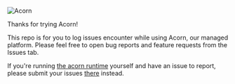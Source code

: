 ![Acorn](https://github.com/acorn-io/branding/blob/main/logo/horizontal-centered/acorn_centered_black.png)

Thanks for trying Acorn!

This repo is for you to log issues encounter while using Acorn, our managed platform. Please feel free to open bug reports and feature requests from the Issues tab.

If you're running [the acorn runtime](https://github.com/acorn-io/runtime) yourself and have an issue to report, please submit your issues [there](https://github.com/acorn-io/runtime/issues/new) instead.

